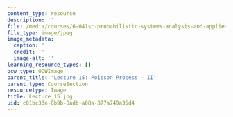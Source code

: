 ```yaml
---
content_type: resource
description: ''
file: /media/courses/6-041sc-probabilistic-systems-analysis-and-applied-probability-fall-2013/c01bc33e8b9b8adba08a877a749a35d4_Lecture_15.jpg
file_type: image/jpeg
image_metadata:
  caption: ''
  credit: ''
  image-alt: ''
learning_resource_types: []
ocw_type: OCWImage
parent_title: 'Lecture 15: Poisson Process - II'
parent_type: CourseSection
resourcetype: Image
title: Lecture_15.jpg
uid: c01bc33e-8b9b-8adb-a08a-877a749a35d4
---
```

